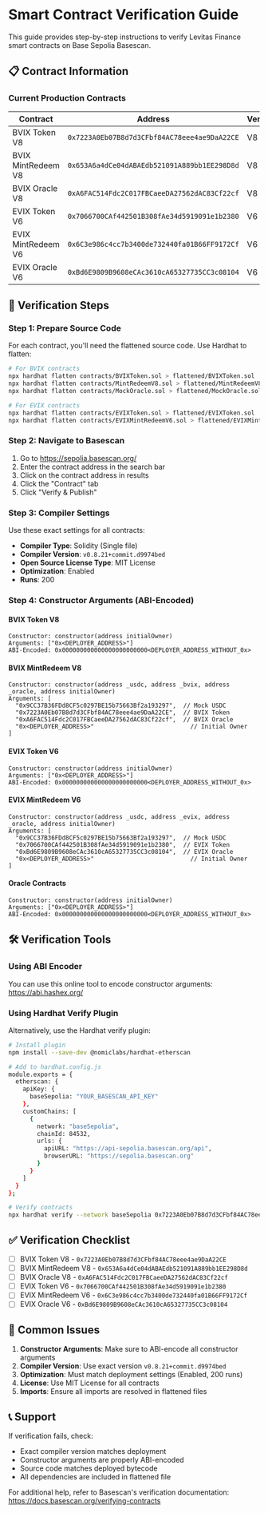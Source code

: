 # Smart Contract Verification Guide

This guide provides step-by-step instructions to verify Levitas Finance smart contracts on Base Sepolia Basescan.

## 📋 Contract Information

### Current Production Contracts

| Contract | Address | Version | Compiler |
|----------|---------|---------|----------|
| BVIX Token V8 | `0x7223A0Eb07B8d7d3CFbf84AC78eee4ae9DaA22CE` | V8 | 0.8.19 |
| BVIX MintRedeem V8 | `0x653A6a4dCe04dABAEdb521091A889bb1EE298D8d` | V8 | 0.8.19 |
| BVIX Oracle V8 | `0xA6FAC514Fdc2C017FBCaeeDA27562dAC83Cf22cf` | V8 | 0.8.19 |
| EVIX Token V6 | `0x7066700CAf442501B308fAe34d5919091e1b2380` | V6 | 0.8.19 |
| EVIX MintRedeem V6 | `0x6C3e986c4cc7b3400de732440fa01B66FF9172Cf` | V6 | 0.8.19 |
| EVIX Oracle V6 | `0xBd6E9809B9608eCAc3610cA65327735CC3c08104` | V6 | 0.8.19 |

## 🔧 Verification Steps

### Step 1: Prepare Source Code

For each contract, you'll need the flattened source code. Use Hardhat to flatten:

```bash
# For BVIX contracts
npx hardhat flatten contracts/BVIXToken.sol > flattened/BVIXToken.sol
npx hardhat flatten contracts/MintRedeemV8.sol > flattened/MintRedeemV8.sol
npx hardhat flatten contracts/MockOracle.sol > flattened/MockOracle.sol

# For EVIX contracts  
npx hardhat flatten contracts/EVIXToken.sol > flattened/EVIXToken.sol
npx hardhat flatten contracts/EVIXMintRedeemV6.sol > flattened/EVIXMintRedeemV6.sol
```

### Step 2: Navigate to Basescan

1. Go to https://sepolia.basescan.org/
2. Enter the contract address in the search bar
3. Click on the contract address in results
4. Click the "Contract" tab
5. Click "Verify & Publish"

### Step 3: Compiler Settings

Use these exact settings for all contracts:

- **Compiler Type**: Solidity (Single file)
- **Compiler Version**: `v0.8.21+commit.d9974bed`
- **Open Source License Type**: MIT License
- **Optimization**: Enabled
- **Runs**: 200

### Step 4: Constructor Arguments (ABI-Encoded)

#### BVIX Token V8
```
Constructor: constructor(address initialOwner)
Arguments: ["0x<DEPLOYER_ADDRESS>"]
ABI-Encoded: 0x000000000000000000000000<DEPLOYER_ADDRESS_WITHOUT_0x>
```

#### BVIX MintRedeem V8
```
Constructor: constructor(address _usdc, address _bvix, address _oracle, address initialOwner)
Arguments: [
  "0x9CC37B36FDd8CF5c0297BE15b75663Bf2a193297",  // Mock USDC
  "0x7223A0Eb07B8d7d3CFbf84AC78eee4ae9DaA22CE",  // BVIX Token
  "0xA6FAC514Fdc2C017FBCaeeDA27562dAC83Cf22cf",  // BVIX Oracle  
  "0x<DEPLOYER_ADDRESS>"                           // Initial Owner
]
```

#### EVIX Token V6
```
Constructor: constructor(address initialOwner)
Arguments: ["0x<DEPLOYER_ADDRESS>"]
ABI-Encoded: 0x000000000000000000000000<DEPLOYER_ADDRESS_WITHOUT_0x>
```

#### EVIX MintRedeem V6
```
Constructor: constructor(address _usdc, address _evix, address _oracle, address initialOwner)
Arguments: [
  "0x9CC37B36FDd8CF5c0297BE15b75663Bf2a193297",  // Mock USDC
  "0x7066700CAf442501B308fAe34d5919091e1b2380",  // EVIX Token
  "0xBd6E9809B9608eCAc3610cA65327735CC3c08104",  // EVIX Oracle
  "0x<DEPLOYER_ADDRESS>"                           // Initial Owner
]
```

#### Oracle Contracts
```
Constructor: constructor(address initialOwner)
Arguments: ["0x<DEPLOYER_ADDRESS>"]
ABI-Encoded: 0x000000000000000000000000<DEPLOYER_ADDRESS_WITHOUT_0x>
```

## 🛠️ Verification Tools

### Using ABI Encoder
You can use this online tool to encode constructor arguments:
https://abi.hashex.org/

### Using Hardhat Verify Plugin
Alternatively, use the Hardhat verify plugin:

```bash
# Install plugin
npm install --save-dev @nomiclabs/hardhat-etherscan

# Add to hardhat.config.js
module.exports = {
  etherscan: {
    apiKey: {
      baseSepolia: "YOUR_BASESCAN_API_KEY"
    },
    customChains: [
      {
        network: "baseSepolia",
        chainId: 84532,
        urls: {
          apiURL: "https://api-sepolia.basescan.org/api",
          browserURL: "https://sepolia.basescan.org"
        }
      }
    ]
  }
};

# Verify contracts
npx hardhat verify --network baseSepolia 0x7223A0Eb07B8d7d3CFbf84AC78eee4ae9DaA22CE "0x<DEPLOYER_ADDRESS>"
```

## ✅ Verification Checklist

- [ ] BVIX Token V8 - `0x7223A0Eb07B8d7d3CFbf84AC78eee4ae9DaA22CE`
- [ ] BVIX MintRedeem V8 - `0x653A6a4dCe04dABAEdb521091A889bb1EE298D8d`
- [ ] BVIX Oracle V8 - `0xA6FAC514Fdc2C017FBCaeeDA27562dAC83Cf22cf`
- [ ] EVIX Token V6 - `0x7066700CAf442501B308fAe34d5919091e1b2380`
- [ ] EVIX MintRedeem V6 - `0x6C3e986c4cc7b3400de732440fa01B66FF9172Cf`
- [ ] EVIX Oracle V6 - `0xBd6E9809B9608eCAc3610cA65327735CC3c08104`

## 🚨 Common Issues

1. **Constructor Arguments**: Make sure to ABI-encode all constructor arguments
2. **Compiler Version**: Use exact version `v0.8.21+commit.d9974bed`
3. **Optimization**: Must match deployment settings (Enabled, 200 runs)
4. **License**: Use MIT License for all contracts
5. **Imports**: Ensure all imports are resolved in flattened files

## 📞 Support

If verification fails, check:
- Exact compiler version matches deployment
- Constructor arguments are properly ABI-encoded  
- Source code matches deployed bytecode
- All dependencies are included in flattened file

For additional help, refer to Basescan's verification documentation: https://docs.basescan.org/verifying-contracts